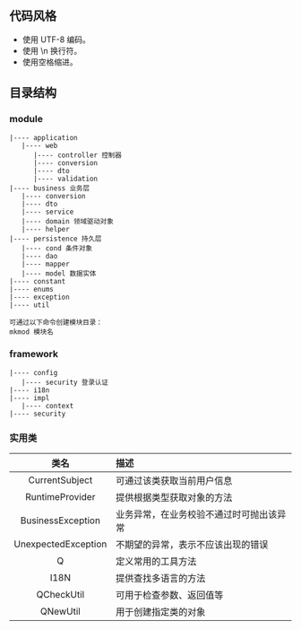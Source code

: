 ## 代码风格

- 使用 UTF-8 编码。
- 使用 \n 换行符。
- 使用空格缩进。

## 目录结构

### module

```
|---- application
   |---- web
      |---- controller 控制器
      |---- conversion
      |---- dto
      |---- validation
|---- business 业务层
   |---- conversion
   |---- dto
   |---- service
   |---- domain 领域驱动对象
   |---- helper
|---- persistence 持久层
   |---- cond 条件对象
   |---- dao
   |---- mapper
   |---- model 数据实体
|---- constant
|---- enums
|---- exception
|---- util

可通过以下命令创建模块目录：
mkmod 模块名
```

### framework

```
|---- config
   |---- security 登录认证
|---- i18n
|---- impl
   |---- context
|---- security
```

### 实用类

| 类名 | 描述 |
| :----: | :---- |
| CurrentSubject | 可通过该类获取当前用户信息 |
| RuntimeProvider | 提供根据类型获取对象的方法 |
| BusinessException | 业务异常，在业务校验不通过时可抛出该异常 |
| UnexpectedException | 不期望的异常，表示不应该出现的错误 |
| Q | 定义常用的工具方法 |
| I18N | 提供查找多语言的方法 |
| QCheckUtil | 可用于检查参数、返回值等 |
| QNewUtil | 用于创建指定类的对象 |

